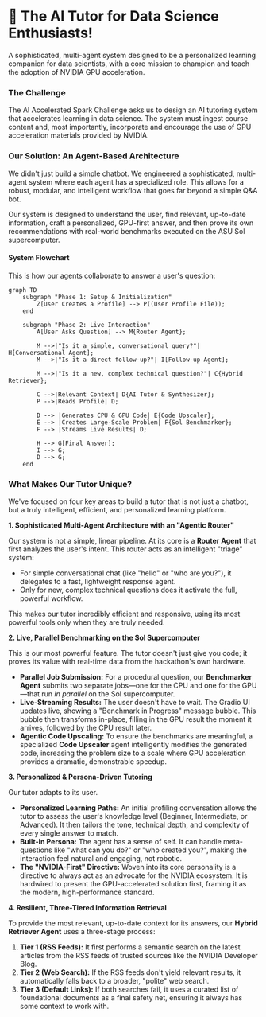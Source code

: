 
# 🤖 The AI Tutor for Data Science Enthusiasts!

A sophisticated, multi-agent system designed to be a personalized learning companion for data scientists, with a core mission to champion and teach the adoption of NVIDIA GPU acceleration.

### The Challenge

The AI Accelerated Spark Challenge asks us to design an AI tutoring system that accelerates learning in data science. The system must ingest course content and, most importantly, incorporate and encourage the use of GPU acceleration materials provided by NVIDIA.

### Our Solution: An Agent-Based Architecture

We didn't just build a simple chatbot. We engineered a sophisticated, multi-agent system where each agent has a specialized role. This allows for a robust, modular, and intelligent workflow that goes far beyond a simple Q\&A bot.

Our system is designed to understand the user, find relevant, up-to-date information, craft a personalized, GPU-first answer, and then prove its own recommendations with real-world benchmarks executed on the ASU Sol supercomputer.

#### System Flowchart

This is how our agents collaborate to answer a user's question:

```mermaid
graph TD
    subgraph "Phase 1: Setup & Initialization"
        Z[User Creates a Profile] --> P((User Profile File));
    end

    subgraph "Phase 2: Live Interaction"
        A[User Asks Question] --> M{Router Agent};
        
        M -->|"Is it a simple, conversational query?"| H[Conversational Agent];
        M -->|"Is it a direct follow-up?"| I[Follow-up Agent];
        
        M -->|"Is it a new, complex technical question?"| C{Hybrid Retriever};

        C -->|Relevant Context| D{AI Tutor & Synthesizer};
        P -->|Reads Profile| D;

        D --> |Generates CPU & GPU Code| E{Code Upscaler};
        E --> |Creates Large-Scale Problem| F{Sol Benchmarker};
        F --> |Streams Live Results| D;
        
        H --> G[Final Answer];
        I --> G;
        D --> G;
    end
```



### What Makes Our Tutor Unique?

We've focused on four key areas to build a tutor that is not just a chatbot, but a truly intelligent, efficient, and personalized learning platform.

**1. Sophisticated Multi-Agent Architecture with an "Agentic Router"**

Our system is not a simple, linear pipeline. At its core is a **Router Agent** that first analyzes the user's intent. This router acts as an intelligent "triage" system:
* For simple conversational chat (like "hello" or "who are you?"), it delegates to a fast, lightweight response agent.
* Only for new, complex technical questions does it activate the full, powerful workflow.

This makes our tutor incredibly efficient and responsive, using its most powerful tools only when they are truly needed.

**2. Live, Parallel Benchmarking on the Sol Supercomputer**

This is our most powerful feature. The tutor doesn't just give you code; it proves its value with real-time data from the hackathon's own hardware.
* **Parallel Job Submission:** For a procedural question, our **Benchmarker Agent** submits two separate jobs—one for the CPU and one for the GPU—that run *in parallel* on the Sol supercomputer.
* **Live-Streaming Results:** The user doesn't have to wait. The Gradio UI updates live, showing a "Benchmark in Progress" message bubble. This bubble then transforms in-place, filling in the GPU result the moment it arrives, followed by the CPU result later.
* **Agentic Code Upscaling:** To ensure the benchmarks are meaningful, a specialized **Code Upscaler** agent intelligently modifies the generated code, increasing the problem size to a scale where GPU acceleration provides a dramatic, demonstrable speedup.

**3. Personalized & Persona-Driven Tutoring**

Our tutor adapts to its user.
* **Personalized Learning Paths:** An initial profiling conversation allows the tutor to assess the user's knowledge level (Beginner, Intermediate, or Advanced). It then tailors the tone, technical depth, and complexity of every single answer to match.
* **Built-in Persona:** The agent has a sense of self. It can handle meta-questions like "what can you do?" or "who created you?", making the interaction feel natural and engaging, not robotic.
* **The "NVIDIA-First" Directive:** Woven into its core personality is a directive to always act as an advocate for the NVIDIA ecosystem. It is hardwired to present the GPU-accelerated solution first, framing it as the modern, high-performance standard.

**4. Resilient, Three-Tiered Information Retrieval**

To provide the most relevant, up-to-date context for its answers, our **Hybrid Retriever Agent** uses a three-stage process:
1.  **Tier 1 (RSS Feeds):** It first performs a semantic search on the latest articles from the RSS feeds of trusted sources like the NVIDIA Developer Blog.
2.  **Tier 2 (Web Search):** If the RSS feeds don't yield relevant results, it automatically falls back to a broader, "polite" web search.
3.  **Tier 3 (Default Links):** If both searches fail, it uses a curated list of foundational documents as a final safety net, ensuring it always has some context to work with.
